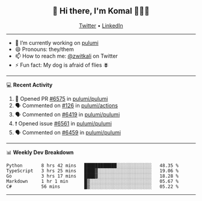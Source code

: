 <h2 align="center"> 👋 Hi there, I'm Komal 🧑🏾‍💻 </h2>
<p align="center">
    <a href="https://twitter.com/zwitkali">Twitter</a> •
    <a href="https://www.linkedin.com/in/komal-ali/">LinkedIn</a>
</p>

--------

- 🔭 I’m currently working on [pulumi](https://github.com/pulumi/pulumi)
- 😄 Pronouns: they/them
- 📫 How to reach me: [@zwitkali](https://twitter.com/zwitkali) on Twitter
- ⚡ Fun fact: My dog is afraid of flies 🪰

--------
💻 **Recent Activity**

<!--START_SECTION:activity-->
1. 💪 Opened PR [#6575](https://github.com/pulumi/pulumi/pull/6575) in [pulumi/pulumi](https://github.com/pulumi/pulumi)
2. 🗣 Commented on [#126](https://github.com/pulumi/actions/issues/126) in [pulumi/actions](https://github.com/pulumi/actions)
3. 🗣 Commented on [#6419](https://github.com/pulumi/pulumi/issues/6419) in [pulumi/pulumi](https://github.com/pulumi/pulumi)
4. ❗️ Opened issue [#6561](https://github.com/pulumi/pulumi/issues/6561) in [pulumi/pulumi](https://github.com/pulumi/pulumi)
5. 🗣 Commented on [#6459](https://github.com/pulumi/pulumi/issues/6459) in [pulumi/pulumi](https://github.com/pulumi/pulumi)
<!--END_SECTION:activity-->

--------

📊 **Weekly Dev Breakdown**
<!--START_SECTION:waka-->
```text
Python       8 hrs 42 mins   ████████████░░░░░░░░░░░░░   48.35 % 
TypeScript   3 hrs 25 mins   ████▓░░░░░░░░░░░░░░░░░░░░   19.06 % 
Go           3 hrs 17 mins   ████▓░░░░░░░░░░░░░░░░░░░░   18.28 % 
Markdown     1 hr 1 min      █▒░░░░░░░░░░░░░░░░░░░░░░░   05.67 % 
C#           56 mins         █▒░░░░░░░░░░░░░░░░░░░░░░░   05.22 % 
```
<!--END_SECTION:waka-->

--------